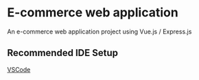 # E-commerce web application

An e-commerce web application project using Vue.js / Express.js

## Recommended IDE Setup

[VSCode](https://code.visualstudio.com/)
